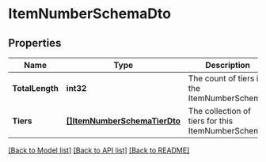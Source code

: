 # ItemNumberSchemaDto

## Properties

Name | Type | Description | Notes
------------ | ------------- | ------------- | -------------
**TotalLength** | **int32** | The count of tiers in the ItemNumberSchema | [readonly] 
**Tiers** | [**[]ItemNumberSchemaTierDto**](ItemNumberSchemaTierDto.md) | The collection of tiers for this ItemNumberSchema. | [optional] 

[[Back to Model list]](../README.md#documentation-for-models) [[Back to API list]](../README.md#documentation-for-api-endpoints) [[Back to README]](../README.md)


